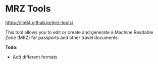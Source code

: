 # MRZ Tools

https://llb64.github.io/mrz-tools/

This tool allows you to edit or create and generate a Machine Readable Zone (MRZ) for passports and other travel documents.

**Todo:**

- Add different formats
